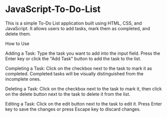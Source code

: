 # JavaScript-To-Do-List

This is a simple To-Do List application built using HTML, CSS, and JavaScript. It allows users to add tasks, mark them as completed, and delete them.

How to Use

Adding a Task:
Type the task you want to add into the input field.
Press the Enter key or click the "Add Task" button to add the task to the list.

Completing a Task:
Click on the checkbox next to the task to mark it as completed.
Completed tasks will be visually distinguished from the incomplete ones.

Deleting a Task:
Click on the checkbox next to the task to mark it, then click on the delete button next to the task to delete it from the list.

Editing a Task:
Click on the edit button next to the task to edit it.
Press Enter key to save the changes or press Escape key to discard changes.
